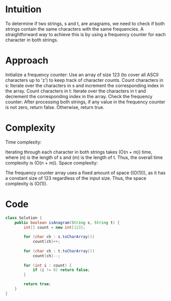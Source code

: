 # Intuition
To determine if two strings, s and t, are anagrams, we need to check if both strings contain the same characters with the same frequencies. A straightforward way to achieve this is by using a frequency counter for each character in both strings.

# Approach
Initialize a frequency counter: Use an array of size 123 (to cover all ASCII characters up to 'z') to keep track of character counts.
Count characters in s: Iterate over the characters in s and increment the corresponding index in the array.
Count characters in t: Iterate over the characters in t and decrement the corresponding index in the array.
Check the frequency counter: After processing both strings, if any value in the frequency counter is not zero, return false. Otherwise, return true.

# Complexity
Time complexity:

Iterating through each character in both strings takes (O(n + m)) time, where (n) is the length of s and (m) is the length of t.
Thus, the overall time complexity is (O(n + m)).
Space complexity:

The frequency counter array uses a fixed amount of space ((O(1))), as it has a constant size of 123 regardless of the input size.
Thus, the space complexity is (O(1)).

# Code
```java
class Solution {
    public boolean isAnagram(String s, String t) {
        int[] count = new int[123];
        
        for (char ch : s.toCharArray()) 
            count[ch]++;
        
        for (char ch : t.toCharArray()) 
            count[ch]--;
        
        for (int i : count) {
            if (i != 0) return false;
        }

        return true;
    }
}
```